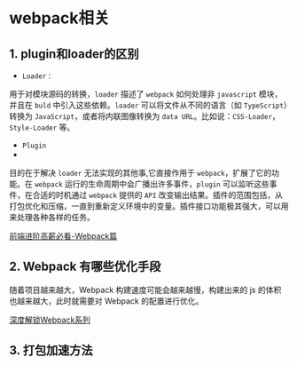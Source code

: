 # webpack相关

## 1. plugin和loader的区别

- `Loader：`

用于对模块源码的转换，`loader` 描述了 `webpack` 如何处理非 `javascript` 模块，并且在 `buld` 中引入这些依赖。`loader` 可以将文件从不同的语言（如 `TypeScript`）转换为 `JavaScript`，或者将内联图像转换为 `data URL`。比如说：`CSS-Loader`，`Style-Loader` 等。


- `Plugin`
- 
目的在于解决 `loader` 无法实现的其他事,它直接作用于 `webpack`，扩展了它的功能。在 `webpack` 运行的生命周期中会广播出许多事件，`plugin` 可以监听这些事件，在合适的时机通过 `webpack` 提供的 `API` 改变输出结果。插件的范围包括，从打包优化和压缩，一直到重新定义环境中的变量。插件接口功能极其强大，可以用来处理各种各样的任务。

[前端进阶高薪必看-Webpack篇](https://juejin.cn/post/6844904150988226574)


## 2. Webpack 有哪些优化手段

随着项目越来越大，Webpack 构建速度可能会越来越慢，构建出来的 js 的体积也越来越大，此时就需要对 Webpack 的配置进行优化。

[深度解锁Webpack系列](https://juejin.cn/post/6844904093463347208)

## 3. 打包加速方法

